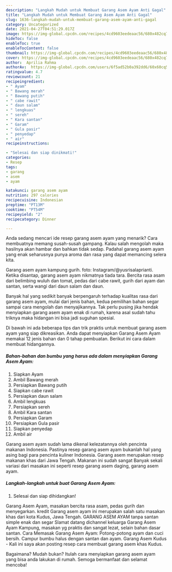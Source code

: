 ```yaml
---
description: "Langkah Mudah untuk Membuat Garang Asem Ayam Anti Gagal"
title: "Langkah Mudah untuk Membuat Garang Asem Ayam Anti Gagal"
slug: 1636-langkah-mudah-untuk-membuat-garang-asem-ayam-anti-gagal
category: Uncategorized
date: 2021-04-27T04:51:29.017Z
image: https://img-global.cpcdn.com/recipes/4cd9603eedeaac56/680x482cq70/garang-asem-ayam-foto-resep-utama.jpg
hideToc: false
enableToc: true
enableTocContent: false
thumbnail: https://img-global.cpcdn.com/recipes/4cd9603eedeaac56/680x482cq70/garang-asem-ayam-foto-resep-utama.jpg
cover: https://img-global.cpcdn.com/recipes/4cd9603eedeaac56/680x482cq70/garang-asem-ayam-foto-resep-utama.jpg
author:  Aprilia Rahma
authorAv:  https://img-global.cpcdn.com/users/6f5ad52b0a392dd6/60x60cq50/avatar.jpg
ratingvalue: 4.7
reviewcount: 21
recipeingredient:
- " Ayam"
- " Bawang merah"
- " Bawang putih"
- " cabe rawit"
- " daun salam"
- " lengkuas"
- " sereh"
- " Kara santan"
- " Garam"
- " Gula pasir"
- " penyedap"
- " air"
recipeinstructions:

- "Selesai dan siap dinikmati!"
categories:
- Resep
tags:
- garang
- asem
- ayam

katakunci: garang asem ayam 
nutrition: 297 calories
recipecuisine: Indonesian
preptime: "PT13M"
cooktime: "PT54M"
recipeyield: "2"
recipecategory: Dinner

---
```



Anda sedang mencari ide resep garang asem ayam yang menarik? Cara membuatnya memang susah-susah gampang. Kalau salah mengolah maka hasilnya akan hambar dan bahkan tidak sedap. Padahal garang asem ayam yang enak seharusnya punya aroma dan rasa yang dapat memancing selera kita.


Garang asem ayam kampung gurih. foto: Instagram/@yusrisalaprianti. Ketika disantap, garang asem ayam nikmatnya tiada tara. Bercita rasa asam dari belimbing wuluh dan tomat, pedas dari cabe rawit, gurih dari ayam dan santan, serta wangi dari daun salam dan daun.

Banyak hal yang sedikit banyak berpengaruh terhadap kualitas rasa dari garang asem ayam, mulai dari jenis bahan, kedua pemilihan bahan segar sampai cara mengolah dan menyajikannya. Tak perlu pusing jika hendak menyiapkan garang asem ayam enak di rumah, karena asal sudah tahu triknya maka hidangan ini bisa jadi suguhan spesial.


Di bawah ini ada beberapa tips dan trik praktis untuk membuat garang asem ayam yang siap dikreasikan. Anda dapat menyiapkan Garang Asem Ayam memakai 12 jenis bahan dan 0 tahap pembuatan. Berikut ini cara dalam membuat hidangannya.

<!--inarticleads1-->

##### Bahan-bahan dan bumbu yang harus ada dalam menyiapkan Garang Asem Ayam:

1. Siapkan  Ayam
1. Ambil  Bawang merah
1. Persiapkan  Bawang putih
1. Siapkan  cabe rawit
1. Persiapkan  daun salam
1. Ambil  lengkuas
1. Persiapkan  sereh
1. Ambil  Kara santan
1. Persiapkan  Garam
1. Persiapkan  Gula pasir
1. Siapkan  penyedap
1. Ambil  air


Garang asem ayam sudah lama dikenal kelezatannya oleh pencinta makanan Indonesia. Pastinya resep garang asem ayam bukanlah hal yang asing bagi para pencinta kuliner Indonesia. Garang asem merupakan resep makanan khas dari Jawa Tengah. Makanan ini sudah sangat Banyak sekali variasi dari masakan ini seperti resep garang asem daging, garang asem ayam. 

<!--inarticleads2-->

##### Langkah-langkah untuk buat Garang Asem Ayam:


1. Selesai dan siap dihidangkan!

Garang Asem Ayam, masakan bercita rasa asam, pedas gurih dan menyegarkan. kredit Garang asem ayam ini merupakan salah satu masakan khas dari kota Kudus, Jawa Tengah. GARANG ASEM AYAM tanpa santan simple enak dan segar Slamat datang dichannel keluarga Garang Asem Ayam Kampung, masakan yg praktis dan sangat lezat, selain bahan dasar santan. Cara Memasak Garang Asem Ayam: Potong-potong ayam dan cuci bersih. Campur bumbu halus dengan santan dan ayam. Garang Asem Kudus - Kali ini saya akan posting resep cara membuat garang asem khas Kudus. 

Bagaimana? Mudah bukan? Itulah cara menyiapkan garang asem ayam yang bisa anda lakukan di rumah. Semoga bermanfaat dan selamat mencoba!
